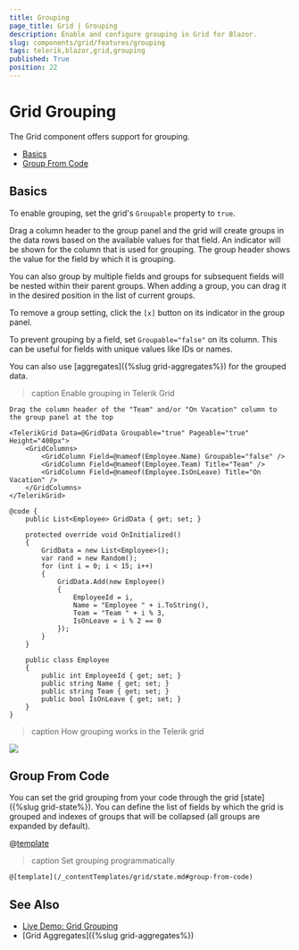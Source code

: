 ```yaml
---
title: Grouping
page_title: Grid | Grouping
description: Enable and configure grouping in Grid for Blazor.
slug: components/grid/features/grouping
tags: telerik,blazor,grid,grouping
published: True
position: 22
---
```


# Grid Grouping

The Grid component offers support for grouping.

* [Basics](#basics)
* [Group From Code](#group-from-code)

## Basics

To enable grouping, set the grid's `Groupable` property to `true`.

Drag a column header to the group panel and the grid will create groups in the data rows based on the available values for that field. An indicator will be shown for the column that is used for grouping. The group header shows the value for the field by which it is grouping.

You can also group by multiple fields and groups for subsequent fields will be nested within their parent groups. When adding a group, you can drag it in the desired position in the list of current groups.

To remove a group setting, click the `[x]` button on its indicator in the group panel.

To prevent grouping by a field, set `Groupable="false"` on its column. This can be useful for fields with unique values like IDs or names.

You can also use [aggregates]({%slug grid-aggregates%}) for the grouped data.

>caption Enable grouping in Telerik Grid

````CSHTML
Drag the column header of the "Team" and/or "On Vacation" column to the group panel at the top

<TelerikGrid Data=@GridData Groupable="true" Pageable="true" Height="400px">
    <GridColumns>
        <GridColumn Field=@nameof(Employee.Name) Groupable="false" />
        <GridColumn Field=@nameof(Employee.Team) Title="Team" />
        <GridColumn Field=@nameof(Employee.IsOnLeave) Title="On Vacation" />
    </GridColumns>
</TelerikGrid>

@code {
    public List<Employee> GridData { get; set; }

    protected override void OnInitialized()
    {
        GridData = new List<Employee>();
        var rand = new Random();
        for (int i = 0; i < 15; i++)
        {
            GridData.Add(new Employee()
            {
                EmployeeId = i,
                Name = "Employee " + i.ToString(),
                Team = "Team " + i % 3,
                IsOnLeave = i % 2 == 0
            });
        }
    }

    public class Employee
    {
        public int EmployeeId { get; set; }
        public string Name { get; set; }
        public string Team { get; set; }
        public bool IsOnLeave { get; set; }
    }
}
````

>caption How grouping works in the Telerik grid

![](images/grouping-overview.gif)


## Group From Code

You can set the grid grouping from your code through the grid [state]({%slug grid-state%}). You can define the list of fields by which the grid is grouped and indexes of groups that will be collapsed (all groups are expanded by default).

@[template](/_contentTemplates/grid/state.md#initial-state)

>caption Set grouping programmatically

````CSHTML
@[template](/_contentTemplates/grid/state.md#group-from-code)
````

## See Also

  * [Live Demo: Grid Grouping](https://demos.telerik.com/blazor-ui/grid/grouping)
  * [Grid Aggregates]({%slug grid-aggregates%})
   
  
